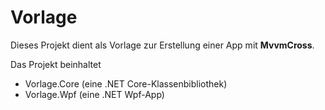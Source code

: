 # Vorlage

Dieses Projekt dient als Vorlage zur Erstellung einer App mit **MvvmCross**.

Das Projekt beinhaltet

- Vorlage.Core (eine .NET Core-Klassenbibliothek)
- Vorlage.Wpf (eine .NET Wpf-App)

